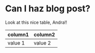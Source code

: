 # Can I haz blog post?

Look at this nice table, Andra!!

| column1 | column2 | 
|---------|---------|
| value 1 | value 2 |

